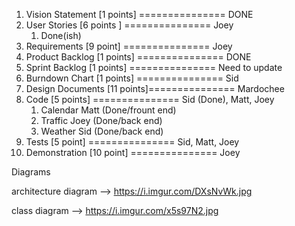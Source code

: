 1. Vision Statement [1 points] =============== DONE
2. User Stories [6 points ] 	=============== Joey
	1. Done(ish)
3. Requirements [9 point]		=============== Joey
4. Product Backlog [1 points]  =============== DONE
5. Sprint Backlog [1 points] 	=============== Need to update
6. Burndown Chart [1 points]	=============== Sid
7. Design Documents [11 points]=============== Mardochee
8. Code [5 points] 		    =============== Sid (Done), Matt, Joey
	1. Calendar Matt (Done/frount end)
	2. Traffic Joey (Done/back end)
	3. Weather Sid (Done/back end)
9. Tests [5 point]				=============== Sid, Matt, Joey
10. Demonstration [10 point]	=============== Joey


Diagrams

architecture diagram --> https://i.imgur.com/DXsNvWk.jpg

class diagram --> https://i.imgur.com/x5s97N2.jpg

